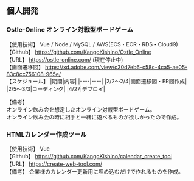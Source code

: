 ## 個人開発

### Ostle-Online オンライン対戦型ボードゲーム

【使用技術】
Vue / Node / MySQL / AWS(ECS・ECR・RDS・Cloud9)  
【Github】
https://github.com/KangoKishino/Ostle_Online  
【URL】
https://ostle-online.com/ (現在停止中)  
【画面遷移図】
https://xd.adobe.com/view/c30d7eb6-c58c-4ca5-ae05-83c8cc756108-965e/  
【スケジュール】 
|期間|内容|
|----|----|
|2/2〜2/4|画面遷移図・ER図作成|
|2/5〜3/3|コーディング|
|4/27|デプロイ|

【備考】  
オンライン飲み会を想定したオンライン対戦型ボードゲーム。  
オンライン飲み会の時に相手と一緒に遊べるものが欲しかったので作成。  

### HTMLカレンダー作成ツール  

【使用技術】
Vue  
【Github】
https://github.com/KangoKishino/calendar_create_tool  
【URL】
https://create-web-tool.com/  
【備考】
企業様のカレンダー更新用に埋め込むだけで作れるものを作成。
